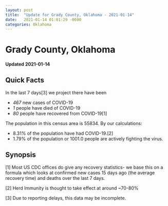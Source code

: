 ```yaml
---
layout: post
title:  "Update for Grady County, Oklahoma - 2021-01-14"
date:   2021-01-14 01:01:29 -0600
categories: Oklahoma
---
```


# Grady County, Oklahoma
#### Updated 2021-01-14

## Quick Facts

In the last 7 days[3] we project there have been
- *467* new cases of COVID-19
- *1* people have died of COVID-19
- *80* people have recovered from COVID-19[1]

The population in this census area is 55834. By our calculations:
- 8.31% of the population have had COVID-19.[2]
- 1.79% of the population or 1001.0 people are actively fighting the virus.

## Synopsis




[1] Most US CDC offices do give any recovery statistics- we base this on a formula which looks at confirmed new cases
15 days ago (the average recovery time) and deaths over the last 7 days.

[2] Herd Immunity is thought to take effect at around ~70-80%

[3] Due to reporting delays, this data may be incomplete.
 
    